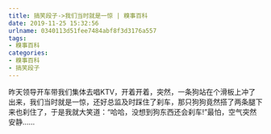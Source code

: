 ```yaml
---
title: 搞笑段子->我们当时就是一惊 | 糗事百科
date: 2019-11-25 15:32:56
urlname: 0340113d51fee7484abf8f3d3176a557
tags: 
- 糗事百科
categories:
- 糗事百科
- 搞笑段子
---
```

昨天领导开车带我们集体去唱KTV，开着开着，突然，一条狗站在个滑板上冲了出来，我们当时就是一惊，还好总监及时踩住了刹车，那只狗狗竟然搭了两条腿下来也刹住了，于是我就大笑道：“哈哈，没想到狗东西还会刹车!”最怕，空气突然安静……


